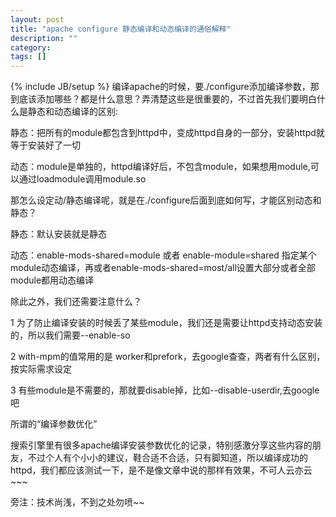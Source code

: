 ```yaml
---
layout: post
title: "apache configure 静态编译和动态编译的通俗解释"
description: ""
category: 
tags: []
---
```

{% include JB/setup %}
编译apache的时候，要./configure添加编译参数，那到底该添加哪些？都是什么意思？弄清楚这些是很重要的，不过首先我们要明白什么是静态和动态编译的区别:       

静态：把所有的module都包含到httpd中，变成httpd自身的一部分，安装httpd就等于安装好了一切        

动态：module是单独的，httpd编译好后，不包含module，如果想用module,可以通过loadmodule调用module.so        

 

那怎么设定动/静态编译呢，就是在./configure后面到底如何写，才能区别动态和静态？      

静态：默认安装就是静态      

动态：enable-mods-shared=module 或者 enable-module=shared 指定某个module动态编译，再或者enable-mods-shared=most/all设置大部分或者全部module都用动态编译       

 

除此之外，我们还需要注意什么？          

1 为了防止编译安装的时候丢了某些module，我们还是需要让httpd支持动态安装的，所以我们需要--enable-so

2 with-mpm的值常用的是 worker和prefork，去google查查，两者有什么区别，按实际需求设定

3 有些module是不需要的，那就要disable掉，比如--disable-userdir,去google吧

 

所谓的“编译参数优化”        

搜索引擎里有很多apache编译安装参数优化的记录，特别感激分享这些内容的朋友，不过个人有个小小的建议，鞋合适不合适，只有脚知道，所以编译成功的httpd，我们都应该测试一下，是不是像文章中说的那样有效果，不可人云亦云~~~        

 

旁注：技术尚浅，不到之处勿喷~~       